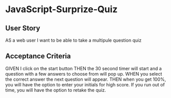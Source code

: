 # JavaScript-Surprize-Quiz

## User Story

AS a web user I want to be able to take a multipule question quiz

## Acceptance Criteria 

GIVEN I click on the start button THEN the 30 second timer will start and a question with a few answers to choose from will pop up. WHEN you select the correct answer the next question will appear. THEN when you get 100%, you will have the option to enter your initials for high score. If you run out of time, you will have the option to retake the quiz. 